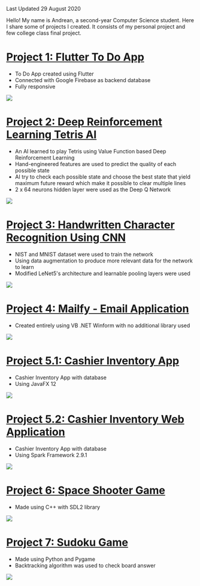Last Updated 29 August 2020

Hello! My name is Andrean, a second-year Computer Science student. Here I share some of projects I created. It consists of my personal project and few college class final project.

# [Project 1: Flutter To Do App](https://github.com/andreanlay/todo-flutter)
* To Do App created using Flutter
* Connected with Google Firebase as backend database
* Fully responsive

![](https://github.com/andreanlay/andreanlay.github.io/blob/master/img/demo.gif)

# [Project 2: Deep Reinforcement Learning Tetris AI](https://github.com/andreanlay/tetris-ai-deep-reinforcement-learning)
* An AI learned to play Tetris using Value Function based Deep Reinforcement Learning
* Hand-engineered features are used to predict the quality of each possible state
* AI try to check each possible state and choose the best state that yield maximum future reward which make it possible to clear multiple lines
* 2 x 64 neurons hidden layer were used as the Deep Q Network

![](img/tetris.gif)

# [Project 3: Handwritten Character Recognition Using CNN](https://github.com/andreanlay/handwritten-character-recognition-deep-learning)
* NIST and MNIST dataset were used to train the network
* Using data augmentation to produce more relevant data for the network to learn
* Modified LeNet5's architecture and learnable pooling layers were used  

![](img/cnn_demo.gif)  

# [Project 4: Mailfy - Email Application](https://github.com/andreanlay/mailfy-email-app)
* Created entirely using VB .NET Winform with no additional library used

![](img/mailfy.PNG)

# [Project 5.1: Cashier Inventory App](https://github.com/andreanlay/cashier-inventory-javafx)
* Cashier Inventory App with database  
* Using JavaFX 12

![](img/cashier_inventory_javafx.PNG)

# [Project 5.2: Cashier Inventory Web Application](https://github.com/andreanlay/cashier-inventory-web-spark-java)
* Cashier Inventory App with database
* Using Spark Framework 2.9.1

![](img/cashier_inventory_spark.PNG)

# [Project 6: Space Shooter Game](https://github.com/andreanlay/space-shooter-sdl2)
* Made using C++ with SDL2 library

![](img/space_shooter_sdl2.gif)

# [Project 7: Sudoku Game](https://github.com/andreanlay/simple-sudoku-pygame)
* Made using Python and Pygame
* Backtracking algorithm was used to check board answer

![](img/sudoku.PNG)
